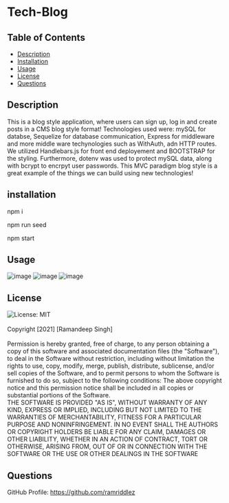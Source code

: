 # Tech-Blog


## Table of Contents
* [Description](#desc) <br>
* [Installation](#install) <br>
* [Usage](#usage) <br>
* [License](#license) <br>
* [Questions](#questions) <br>


## Description

This is a blog style application, where users can sign up, log in and create posts in a CMS blog style format! Technologies used were:
mySQL for databse, Sequelize for database communication, Express for middleware and more middle ware techynologies such as WithAuth, adn HTTP routes. We utilized Handlebars.js for front end deployement and BOOTSTRAP for the styling. Furthermore, dotenv was used to protect mySQL data, along with bcrypt to encrpyt user passwords. This MVC paradigm blog style is a great example of the things we can build using new technologies!

## installation

npm i

npm run seed

npm start

## Usage
![image](https://user-images.githubusercontent.com/96890575/160326499-04a4b149-7be4-46bc-9385-3d5d97e29d1c.png)
![image](https://user-images.githubusercontent.com/96890575/160326517-cfafcea1-596b-4689-a75f-6bd1c7106b8d.png)
![image](https://user-images.githubusercontent.com/96890575/160326573-3451ff10-981c-41ee-afd7-e443fd949c33.png)




## License
![License: MIT](https://img.shields.io/badge/License-MIT-yellow.svg)<br><br>
Copyright [2021] [Ramandeep Singh] <br><br>
Permission is hereby granted, free of charge, to any person obtaining a copy of this software and associated documentation files (the "Software"), to deal in the Software without restriction, including without limitation the rights to use, copy, modify, merge, publish, distribute, sublicense, and/or sell copies of the Software, and to permit persons to whom the Software is furnished to do so, subject to the following conditions:
   The above copyright notice and this permission notice shall be included in all copies or substantial portions of the Software.<br>
    THE SOFTWARE IS PROVIDED "AS IS", WITHOUT WARRANTY OF ANY KIND, EXPRESS OR IMPLIED, INCLUDING BUT NOT LIMITED TO THE WARRANTIES OF MERCHANTABILITY, FITNESS FOR A PARTICULAR PURPOSE AND NONINFRINGEMENT. IN NO EVENT SHALL THE AUTHORS OR COPYRIGHT HOLDERS BE LIABLE FOR ANY CLAIM, DAMAGES OR OTHER LIABILITY, WHETHER IN AN ACTION OF CONTRACT, TORT OR OTHERWISE, ARISING FROM, OUT OF OR IN CONNECTION WITH THE SOFTWARE OR THE USE OR OTHER DEALINGS IN THE SOFTWARE


## Questions
GitHub Profile: https://github.com/ramriddlez <br><br>
